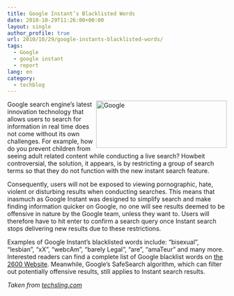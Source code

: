 ```yaml
---
title: Google Instant’s Blacklisted Words
date: 2010-10-29T11:26:00+00:00
layout: single
author_profile: true
url: 2010/10/29/google-instants-blacklisted-words/
tags:
  - Google
  - google instant
  - report
lang: en
category: 
  - techblog
---
```

[<img title="Google" border="0" alt="Google" align="right" src="http://lh4.ggpht.com/_vaUVXcmC3OI/TMqoVtOj8kI/AAAAAAAAC9s/ZF8oFalNqwk/Google_thumb%5B1%5D.png?imgmax=800" width="300" height="109" />](http://lh3.ggpht.com/_vaUVXcmC3OI/TMqoSNu0lII/AAAAAAAAC9o/tBdjpf6qDIw/s1600-h/Google%5B3%5D.png)Google search engine’s latest innovation technology that allows users to search for information in real time does not come without its own challenges. For example, how do you prevent children from seeing adult related content while conducting a live search? Howbeit controversial, the solution, it appears, is by restricting a group of search terms so that they do not function with the new instant search feature.

Consequently, users will not be exposed to viewing pornographic, hate, violent or disturbing results when conducting searches. This means that inasmuch as Google Instant was designed to simplify search and make finding information quicker on Google, no one will see results deemed to be offensive in nature by the Google team, unless they want to. Users will therefore have to hit enter to confirm a search query once Instant search stops delivering new results due to these restrictions.

Examples of Google Instant’s blacklisted words include: “bisexual”, “lesbian”, “xX”, “webcAm”, “barely Legal”, “are”, “amaTeur” and many more. Interested readers can find a complete list of Google blacklist words on [the 2600 Website](http://www.2600.com/googleblacklist/). Meanwhile, Google’s SafeSearch algorithm, which can filter out potentially offensive results, still applies to Instant search results.

_Taken from_ [_techsling.com_](http://techsling.com/)
